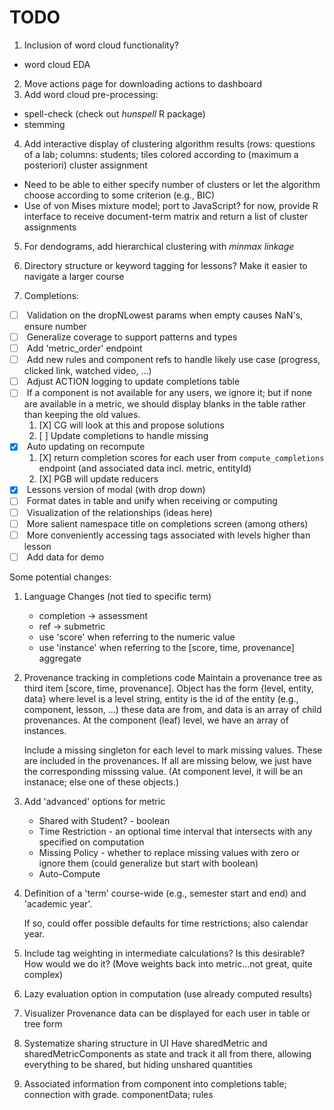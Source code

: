TODO
====

1.  Inclusion of word cloud functionality?
  -   word cloud EDA
2.  Move actions page for downloading actions to dashboard
3.  Add word cloud pre-processing:
  -    spell-check (check out *hunspell* R package)
  -    stemming 
4.  Add interactive display of clustering algorithm results (rows: questions of a lab; columns: students; tiles colored according to (maximum a posteriori) cluster assignment 
  -   Need to be able to either specify number of clusters or let the algorithm choose according to some criterion (e.g., BIC)
  -   Use of von Mises mixture model; port to JavaScript? for now, provide R interface to receive document-term matrix and return a list of cluster assignments
5.  For dendograms, add hierarchical clustering with *minmax linkage*
6.  Directory structure or keyword tagging for lessons? Make it easier to navigate a larger course

7. Completions:
  -   [ ] <LOW> Validation on the dropNLowest params when empty causes NaN's, ensure number
  -   [ ] <LOW> Generalize coverage to support patterns and types
  -   [ ] <LOW> Add 'metric_order' endpoint
  -   [ ] <MED> Add new rules and component refs to handle likely use case (progress, clicked link, watched video, ...)
  -   [ ] <HIGH> Adjust ACTION logging to update completions table
  -   [ ] <LOW> If a component is not available for any users, we ignore it; but if none are available in a metric,
      we should display blanks in the table rather than keeping the old values.
      1. [X] CG will look at this and propose solutions
      2. [ ] Update completions to handle missing
  -   [X] <HIGH> Auto updating on recompute
      1. [X] return completion scores for each user from `compute_completions` endpoint (and associated data incl. metric, entityId) 
      2. [X] PGB will update reducers
  -   [X] <HIGH> Lessons version of modal (with drop down)
  -   [ ] <MED> Format dates in table and unify when receiving or computing
  -   [ ] <MED> Visualization of the relationships (ideas here)
  -   [ ] <MED> More salient namespace title on completions screen (among others)
  -   [ ] <LOW> More conveniently accessing tags associated with levels higher than lesson
  -   [ ] <HIGH> Add data for demo

Some potential changes:

  1. Language Changes (not tied to specific term)
     + completion -> assessment
     + ref -> submetric
     + use 'score' when referring to the numeric value
     + use 'instance' when referring to the [score, time, provenance] aggregate

  2. Provenance tracking in completions code
     Maintain a provenance tree as third item [score, time, provenance].
     Object has the form {level, entity, data} where level is a level string,
     entity is the id of the entity (e.g., component, lesson, ...) these data
     are from, and data is an array of child provenances.
     At the component (leaf) level, we have an array of instances.

     Include a missing singleton for each level to mark missing values.
     These are included in the provenances. If all are missing below,
     we just have the corresponding misssing value.
     (At component level, it will be an instanace; else one of these objects.)

  3. Add 'advanced' options for metric
     + Shared with Student? - boolean
     + Time Restriction - an optional time interval that intersects with any specified on computation
     + Missing Policy - whether to replace missing values with zero or ignore them  (could generalize but start with boolean)
     + Auto-Compute

  4. Definition of a 'term' course-wide (e.g., semester start and end)
     and 'academic year'.
     
     If so, could offer possible defaults for time restrictions; also calendar year.

  5. Include tag weighting in intermediate calculations?
     Is this desirable? How would we do it?  (Move weights back into metric...not great, quite complex)

  6. Lazy evaluation option in computation (use already computed results)

  7. Visualizer 
     Provenance data can be displayed for each user in table or tree form

  8. Systematize sharing structure in UI
     Have sharedMetric and sharedMetricComponents as state and track it all from there,
     allowing everything to be shared, but hiding unshared quantities

  9. Associated information from component into completions table; connection with grade.
     componentData; rules

